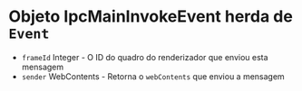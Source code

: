 # Objeto IpcMainInvokeEvent herda de `Event`

* `frameId` Integer - O ID do quadro do renderizador que enviou esta mensagem
* `sender` WebContents - Retorna o `webContents` que enviou a mensagem
